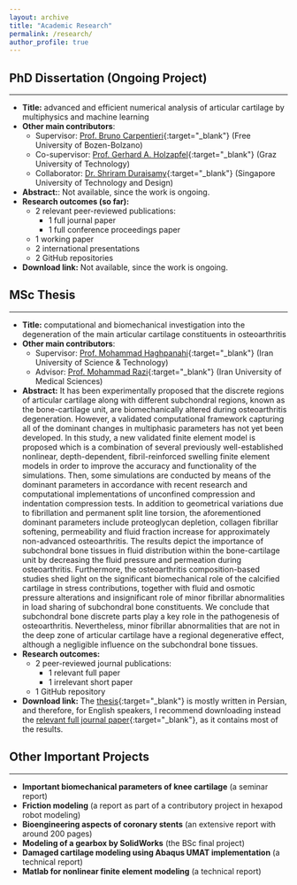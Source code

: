 ```yaml
---
layout: archive
title: "Academic Research"
permalink: /research/
author_profile: true
---
```


## PhD Dissertation (Ongoing Project)
-------
  * **Title:** advanced and efficient numerical analysis of articular cartilage by multiphysics and machine learning
  * **Other main contributors**:
      * Supervisor: [Prof. Bruno Carpentieri](http://www.iust.ac.ir/content/892/haghpanahi){:target="_blank"} (Free University of Bozen-Bolzano)
      * Co-supervisor: [Prof. Gerhard A. Holzapfel](https://scholar.google.com/citations?user=Y2XjYRkAAAAJ&hl=en){:target="_blank"} (Graz University of Technology)
      * Collaborator: [Dr. Shriram Duraisamy](https://scholar.google.com/citations?user=HtBrxbsAAAAJ&hl=en){:target="_blank"} (Singapore University of Technology and Design)
  * **Abstract:**: Not available, since the work is ongoing.
  * **Research outcomes (so far):**
      * 2 relevant peer-reviewed publications:
          * 1 full journal paper
          * 1 full conference proceedings paper
      * 1 working paper
      * 2 international presentations
      * 2 GitHub repositories
  * **Download link:** Not available, since the work is ongoing.

## MSc Thesis
-------
  * **Title:** computational and biomechanical investigation into the degeneration of the main articular cartilage constituents in osteoarthritis
  * **Other main contributors**:
      * Supervisor: [Prof. Mohammad Haghpanahi](http://www.iust.ac.ir/content/892/haghpanahi){:target="_blank"} (Iran University of Science & Technology)
      * Advisor: [Prof. Mohammad Razi](https://scholar.google.com/citations?user=Y2XjYRkAAAAJ&hl=en){:target="_blank"} (Iran University of Medical Sciences)
  * **Abstract:** It has been experimentally proposed that the discrete regions of articular cartilage along with different subchondral regions, known as the bone-cartilage unit, are biomechanically altered during osteoarthritis degeneration. However, a validated computational framework capturing all of the dominant changes in multiphasic parameters has not yet been developed. In this study, a new validated finite element model is proposed which is a combination of several previously well-established nonlinear, depth-dependent, fibril-reinforced swelling finite element models in order to improve the accuracy and functionality of the simulations. Then, some simulations are conducted by means of the dominant parameters in accordance with recent research and computational implementations of unconfined compression and indentation compression tests. In addition to geometrical variations due to fibrillation and permanent split line torsion, the aforementioned dominant parameters include proteoglycan depletion, collagen fibrillar softening, permeability and fluid fraction increase for approximately non-advanced osteoarthritis. The results depict the importance of subchondral bone tissues in fluid distribution within the bone-cartilage unit by decreasing the fluid pressure and permeation during osteoarthritis. Furthermore, the osteoarthritis composition-based studies shed light on the significant biomechanical role of the calcified cartilage in stress contributions, together with fluid and osmotic pressure alterations and insignificant role of minor fibrillar abnormalities in load sharing of subchondral bone constituents. We conclude that subchondral bone discrete parts play a key role in the pathogenesis of osteoarthritis. Nevertheless, minor fibrillar abnormalities that are not in the deep zone of articular cartilage have a regional degenerative effect, although a negligible influence on the subchondral bone tissues.
  * **Research outcomes:**
      * 2 peer-reviewed journal publications:
          * 1 relevant full paper
          * 1 irrelevant short paper
      * 1 GitHub repository
  * **Download link:** The [thesis](https://shayansss.github.io/files/2017_12.pdf){:target="_blank"} is mostly written in Persian, and therefore, for English speakers, I recommend downloading instead the [relevant full journal paper](https://shayansss.github.io/files/2019_09_preprint.pdf){:target="_blank"}, as it contains most of the results.

## Other Important Projects
-------
  * **Important biomechanical parameters of knee cartilage** (a seminar report)
  * **Friction modeling** (a report as part of a contributory project in hexapod robot modeling)
  * **Bioengineering aspects of coronary stents** (an extensive report with around 200 pages)
  * **Modeling of a gearbox by SolidWorks** (the BSc final project)
  * **Damaged cartilage modeling using Abaqus UMAT implementation** (a technical report)
  * **Matlab for nonlinear finite element modeling** (a technical report)